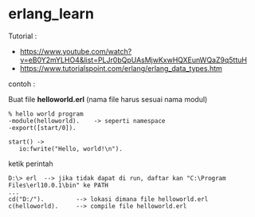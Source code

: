 # erlang_learn

Tutorial :
- https://www.youtube.com/watch?v=eB0Y2mYLHO4&list=PLJr0bQpUAsMjwKxwHQXEunWQaZ9q5ttuH
- https://www.tutorialspoint.com/erlang/erlang_data_types.htm

contoh :

Buat file <b>helloworld.erl</b> (nama file harus sesuai nama modul)
```
% hello world program
-module(helloworld).    -> seperti namespace 
-export([start/0]). 

start() -> 
   io:fwrite("Hello, world!\n").
```

ketik perintah
```
D:\> erl  --> jika tidak dapat di run, daftar kan "C:\Program Files\erl10.0.1\bin" ke PATH
...
cd("D:/").         --> lokasi dimana file helloworld.erl
c(helloworld).	   --> compile file helloworld.erl	
```

